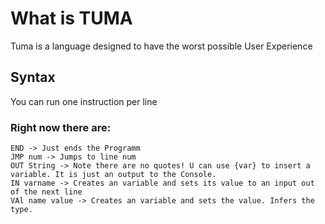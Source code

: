 # What is TUMA
Tuma is a language designed to have the worst possible User Experience

## Syntax
You can run one instruction per line
### Right now there are:
```
END -> Just ends the Programm
JMP num -> Jumps to line num
OUT String -> Note there are no quotes! U can use {var} to insert a variable. It is just an output to the Console.
IN varname -> Creates an variable and sets its value to an input out of the next line
VAl name value -> Creates an variable and sets the value. Infers the type. 
```
